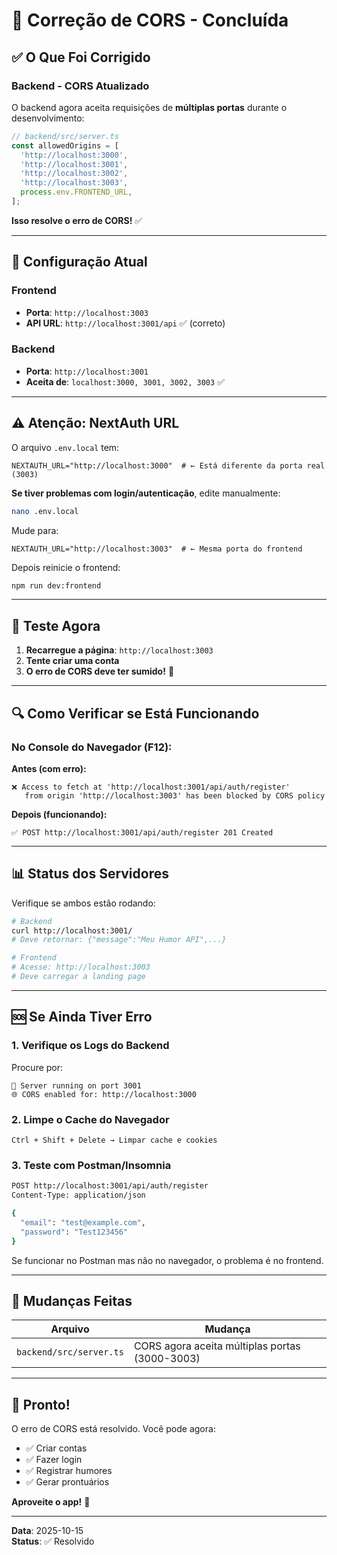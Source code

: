 # 🔧 Correção de CORS - Concluída

## ✅ O Que Foi Corrigido

### Backend - CORS Atualizado

O backend agora aceita requisições de **múltiplas portas** durante o desenvolvimento:

```typescript
// backend/src/server.ts
const allowedOrigins = [
  'http://localhost:3000',
  'http://localhost:3001',
  'http://localhost:3002',
  'http://localhost:3003',
  process.env.FRONTEND_URL,
];
```

**Isso resolve o erro de CORS!** ✅

---

## 🎯 Configuração Atual

### Frontend
- **Porta**: `http://localhost:3003`
- **API URL**: `http://localhost:3001/api` ✅ (correto)

### Backend
- **Porta**: `http://localhost:3001`
- **Aceita de**: `localhost:3000, 3001, 3002, 3003` ✅

---

## ⚠️ Atenção: NextAuth URL

O arquivo `.env.local` tem:
```env
NEXTAUTH_URL="http://localhost:3000"  # ← Está diferente da porta real (3003)
```

**Se tiver problemas com login/autenticação**, edite manualmente:

```bash
nano .env.local
```

Mude para:
```env
NEXTAUTH_URL="http://localhost:3003"  # ← Mesma porta do frontend
```

Depois reinicie o frontend:
```bash
npm run dev:frontend
```

---

## 🧪 Teste Agora

1. **Recarregue a página**: `http://localhost:3003`
2. **Tente criar uma conta**
3. **O erro de CORS deve ter sumido!** 🎉

---

## 🔍 Como Verificar se Está Funcionando

### No Console do Navegador (F12):

**Antes (com erro):**
```
❌ Access to fetch at 'http://localhost:3001/api/auth/register' 
   from origin 'http://localhost:3003' has been blocked by CORS policy
```

**Depois (funcionando):**
```
✅ POST http://localhost:3001/api/auth/register 201 Created
```

---

## 📊 Status dos Servidores

Verifique se ambos estão rodando:

```bash
# Backend
curl http://localhost:3001/
# Deve retornar: {"message":"Meu Humor API",...}

# Frontend
# Acesse: http://localhost:3003
# Deve carregar a landing page
```

---

## 🆘 Se Ainda Tiver Erro

### 1. Verifique os Logs do Backend

Procure por:
```
🚀 Server running on port 3001
🌐 CORS enabled for: http://localhost:3000
```

### 2. Limpe o Cache do Navegador

```
Ctrl + Shift + Delete → Limpar cache e cookies
```

### 3. Teste com Postman/Insomnia

```bash
POST http://localhost:3001/api/auth/register
Content-Type: application/json

{
  "email": "test@example.com",
  "password": "Test123456"
}
```

Se funcionar no Postman mas não no navegador, o problema é no frontend.

---

## 📝 Mudanças Feitas

| Arquivo | Mudança |
|---------|---------|
| `backend/src/server.ts` | CORS agora aceita múltiplas portas (3000-3003) |

---

## 🎉 Pronto!

O erro de CORS está resolvido. Você pode agora:
- ✅ Criar contas
- ✅ Fazer login
- ✅ Registrar humores
- ✅ Gerar prontuários

**Aproveite o app!** 🚀

---

**Data**: 2025-10-15  
**Status**: ✅ Resolvido

